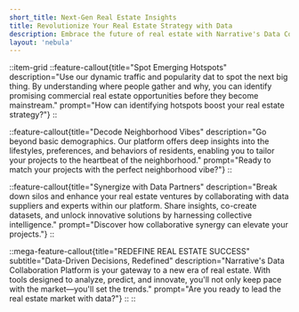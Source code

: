 ```yaml
---
short_title: Next-Gen Real Estate Insights
title: Revolutionize Your Real Estate Strategy with Data
description: Embrace the future of real estate with Narrative's Data Collaboration Platform, offering innovative tools for area analysis, demographic insights, and seamless data collaboration.
layout: 'nebula'
---
```


::item-grid 
  ::feature-callout{title="Spot Emerging Hotspots" description="Use our dynamic traffic and popularity dat to spot the next big thing. By understanding where people gather and why, you can identify promising commercial real estate opportunities before they become mainstream." prompt="How can identifying hotspots boost your real estate strategy?"}
  ::

  ::feature-callout{title="Decode Neighborhood Vibes" description="Go beyond basic demographics. Our platform offers deep insights into the lifestyles, preferences, and behaviors of residents, enabling you to tailor your projects to the heartbeat of the neighborhood." prompt="Ready to match your projects with the perfect neighborhood vibe?"}
  ::

  ::feature-callout{title="Synergize with Data Partners" description="Break down silos and enhance your real estate ventures by collaborating with data suppliers and experts within our platform. Share insights, co-create datasets, and unlock innovative solutions by harnessing collective intelligence." prompt="Discover how collaborative synergy can elevate your projects."}
  ::

  ::mega-feature-callout{title="REDEFINE REAL ESTATE SUCCESS" subtitle="Data-Driven Decisions, Redefined" description="Narrative's Data Collaboration Platform is your gateway to a new era of real estate. With tools designed to analyze, predict, and innovate, you'll not only keep pace with the market—you'll set the trends." prompt="Are you ready to lead the real estate market with data?"}
  ::
:: 